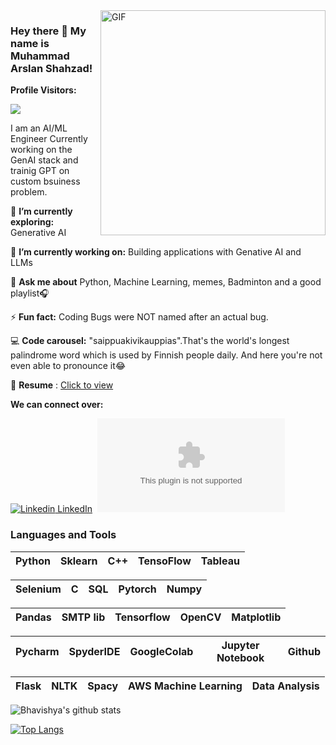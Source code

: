 <img align="right" alt="GIF" src="https://github.com/bhav09/bhav09/blob/master/gif.gif" width="360"/>

<!--https://i.imgur.com/9GNZGLH.gif

-->

### Hey there 👋 My name is Muhammad Arslan Shahzad! 

**Profile Visitors:** 

![](https://komarev.com/ghpvc/?username=muhammadarslanshahzad&style=flat-square)
<!--

Here are some ideas to get you started:

- 🔭 I’m currently working on ...
- 🌱 I’m currently learning ...
- 👯 I’m looking to collaborate on ...
- 🤔 I’m looking for help with ...
- 💬 Ask me about ...
- 📫 How to reach me: ...
- 😄 Pronouns: ...
- ⚡ Fun fact: ...

-->

I am an AI/ML Engineer Currently working on the GenAI stack and trainig GPT on custom bsuiness problem.
 

🌱 **I’m currently exploring:** Generative AI

🔭 **I’m currently working on:** Building applications with Genative AI and LLMs

💬 **Ask me about** Python, Machine Learning, memes, Badminton and a good playlist🎧

⚡ **Fun fact:** Coding Bugs were NOT named after an actual bug.

💻 **Code carousel:** "saippuakivikauppias".That's the world's longest palindrome word which is used by Finnish people daily. And here you're not even able to pronounce it😂

📄 **Resume** : [Click to view](https://google.com)

**We can connect over:**

[![Linkedin](https://i.stack.imgur.com/gVE0j.png) LinkedIn](https://www.linkedin.com/in/muhammad-arslan-shahzad/)&nbsp; [![Twitter](https://img.shields.io/twitter/url/https/twitter.com)](https://twitter.com/Shahzad_MArslan) 

### Languages and Tools


| Python | Sklearn | C++ | TensoFlow | Tableau |
| :---: | :---: | :---: | :---: | :---: |


| Selenium | C | SQL | Pytorch | Numpy |
| :---: | :---: | :---: | :---: | :---: |

| Pandas | SMTP lib | Tensorflow | OpenCV | Matplotlib |
| :---: | :---: | :---: | :---: | :---: |

| Pycharm | SpyderIDE | GoogleColab | Jupyter Notebook | Github |
| :---: | :---: | :---: | :---: | :---: |

| Flask | NLTK | Spacy | AWS Machine Learning | Data Analysis |
| :---: | :---: | :---: | :---: | :---: |


![Bhavishya's github stats](https://github-readme-stats.vercel.app/api?username=muhammadarslanshahzad&show_icons=true&theme=dark)

[![Top Langs](https://github-readme-stats.vercel.app/api/top-langs/?username=muhammadarslanshahzad&layout=compact&show_icons=true&theme=dark)](https://github.com/anuraghazra/github-readme-stats)
